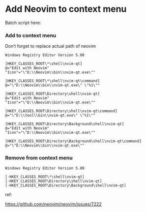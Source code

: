 # Add Neovim to context menu

Batch script here:

### Add to context menu

Don’t forget to replace actual path of neovim

```
Windows Registry Editor Version 5.00

[HKEY_CLASSES_ROOT\*\shell\nvim-qt]
@="Edit with Neovim"
"Icon"="\"D:\\Neovim\\bin\\nvim-qt.exe\""

[HKEY_CLASSES_ROOT\*\shell\nvim-qt\command]
@="\"D:\\Neovim\\bin\\nvim-qt.exe\" \"%1\""

[HKEY_CLASSES_ROOT\Directory\shell\nvim-qt]
@="Edit with Neovim"
"Icon"="\"D:\\Neovim\\bin\\nvim-qt.exe\""

[HKEY_CLASSES_ROOT\Directory\shell\nvim-qt\command]
@="\"D:\\tool\\bin\\nvim-qt.exe\" \"%1\""

[HKEY_CLASSES_ROOT\Directory\Background\shell\nvim-qt]
@="Edit with Neovim"
"Icon"="\"D:\\Neovim\\bin\\nvim-qt.exe\""

[HKEY_CLASSES_ROOT\Directory\Background\shell\nvim-qt\command]
@="\"D:\\Neovim\\bin\\nvim-qt.exe\""
```

### Remove from context menu

```
Windows Registry Editor Version 5.00

[-HKEY_CLASSES_ROOT\*\shell\nvim-qt]
[-HKEY_CLASSES_ROOT\Directory\shell\nvim-qt]
[-HKEY_CLASSES_ROOT\Directory\Background\shell\nvim-qt]
```



ref:

https://github.com/neovim/neovim/issues/7222